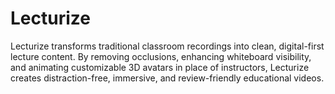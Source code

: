 # Lecturize
Lecturize transforms traditional classroom recordings into clean, digital-first lecture content. By removing occlusions, enhancing whiteboard visibility, and animating customizable 3D avatars in place of instructors, Lecturize creates distraction-free, immersive, and review-friendly educational videos.
